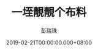 ---
issue: 314
title: 一垤靚靚个布料
author: 彭瑞珠
language: 四縣
date: 2019-02-21T00:00:00.000+08:00
topic: 抒懷
difficulty: 2
wikidata: Q98096200
wikidata_link: https://www.wikidata.org/wiki/Q98096200
author_wikidata_link: https://www.wikidata.org/wiki/Q98096341
author_wikidata: Q98096341
---